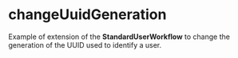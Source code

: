 # changeUuidGeneration

Example of extension of the **StandardUserWorkflow** to change the generation of the UUID used to identify a user.